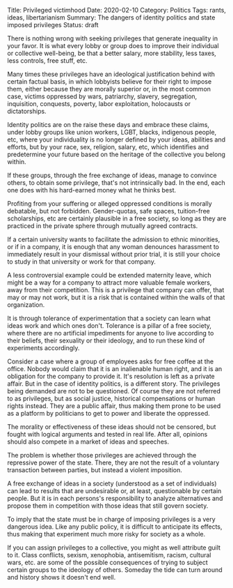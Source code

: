 Title: Privileged victimhood
Date: 2020-02-10
Category: Politics
Tags: rants, ideas, libertarianism
Summary: The dangers of identity politics and state imposed privileges
Status: draft

There is nothing wrong with seeking privileges that generate inequality in your favor. It is what every lobby or group does to improve their individual or collective well-being, be that a better salary, more stability, less taxes, less controls, free stuff, etc.

Many times these privileges have an ideological justification behind with certain factual basis, in which lobbyists believe for their right to impose them, either because they are morally superior or, in the most common case, victims oppressed by wars, patriarchy, slavery, segregation, inquisition, conquests, poverty, labor exploitation, holocausts or dictatorships.

Identity politics are on the raise these days and embrace these claims, under lobby groups like union workers, LGBT, blacks, indigenous people, etc, where your individuality is no longer defined by your ideas, abilities and efforts, but by your race, sex, religion, salary, etc, which identifies and predetermine your future based on the heritage of the collective you belong within.

If these groups, through the free exchange of ideas, manage to convince others, to obtain some privilege, that's not intrinsically bad. In the end, each one does with his hard-earned money what he thinks best.

Profiting from your suffering or alleged oppressed conditions is morally debatable, but not forbidden. Gender-quotas, safe spaces, tuition-free scholarships, etc are certainly plausible in a free society, so long as they are practiced in the private sphere through mutually agreed contracts.

If a certain university wants to facilitate the admission to ethnic minorities, or if in a company, it is enough that any woman denounces harassment to immediately result in your dismissal without prior trial, it is still your choice to study in that university or work for that company.

A less controversial example could be extended maternity leave, which might be a way for a company to attract more valuable female workers, away from their competition. This is a privilege that company can offer, that may or may not work, but it is a risk that is contained within the walls of that organization.

It is through tolerance of experimentation that a society can learn what ideas work and which ones don't. Tolerance is a pillar of a free society, where there are no artificial impediments for anyone to live according to their beliefs, their sexuality or their ideology, and to run these kind of experiments accordingly.

Consider a case where a group of employees asks for free coffee at the office. Nobody would claim that it is an inalienable human right, and it is an obligation for the company to provide it. It's resolution is left as a private affair. But in the case of identity politics, is a different story. The privileges being demanded are not to be questioned. Of course they are not referred to as privileges, but as social justice, historical compensations or human rights instead. They are a public affair, thus making them prone to be used as a platform by politicians to get to power and liberate the oppressed.

The morality or effectiveness of these ideas should not be censored, but fought with logical arguments and tested in real life. After all, opinions should also compete in a market of ideas and speeches.

The problem is whether those privileges are achieved through the repressive power of the state. There, they are not the result of a voluntary transaction between parties, but instead a violent imposition.

A free exchange of ideas in a society (understood as a set of individuals) can lead to results that are undesirable or, at least, questionable by certain people. But it is in each persons's responsibility to analyze alternatives and propose them in competition with those ideas that still govern society.

To imply that the state must be in charge of imposing privileges is a very dangerous idea. Like any public policy, it is difficult to anticipate its effects, thus making that experiment much more risky for society as a whole.

If you can assign privileges to a collective, you might as well attribute guilt to it. Class conflicts, sexism, xenophobia, antisemitism, racism, cultural wars, etc. are some of the possible consequences of trying to subject certain groups to the ideology of others. Someday the tide can turn around and history shows it doesn't end well.